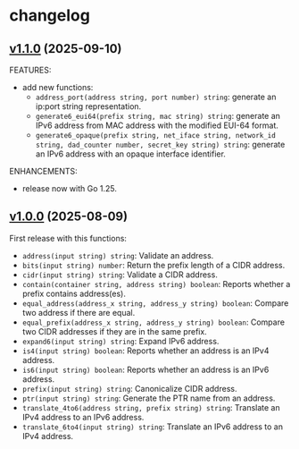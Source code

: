 <!-- markdownlint-disable-file MD013 -->
# changelog

## [v1.1.0](https://github.com/jeremmfr/terraform-provider-ipnetwork/tree/v1.1.0) (2025-09-10)

FEATURES:

* add new functions:
  * `address_port(address string, port number) string`: generate an ip:port string representation.
  * `generate6_eui64(prefix string, mac string) string`: generate an IPv6 address from MAC address with the modified EUI-64 format.
  * `generate6_opaque(prefix string, net_iface string, network_id string, dad_counter number, secret_key string) string`: generate an IPv6 address with an opaque interface identifier.

ENHANCEMENTS:

* release now with Go 1.25.

## [v1.0.0](https://github.com/jeremmfr/terraform-provider-ipnetwork/tree/v1.0.0) (2025-08-09)

First release with this functions:

* `address(input string) string`: Validate an address.
* `bits(input string) number`: Return the prefix length of a CIDR address.
* `cidr(input string) string`: Validate a CIDR address.
* `contain(container string, address string) boolean`: Reports whether a prefix contains address(es).
* `equal_address(address_x string, address_y string) boolean`: Compare two address if there are equal.
* `equal_prefix(address_x string, address_y string) boolean`: Compare two CIDR addresses if they are in the same prefix.
* `expand6(input string) string`: Expand IPv6 address.
* `is4(input string) boolean`: Reports whether an address is an IPv4 address.
* `is6(input string) boolean`: Reports whether an address is an IPv6 address.
* `prefix(input string) string`: Canonicalize CIDR address.
* `ptr(input string) string`: Generate the PTR name from an address.
* `translate_4to6(address string, prefix string) string`: Translate an IPv4 address to an IPv6 address.
* `translate_6to4(input string) string`: Translate an IPv6 address to an IPv4 address.
